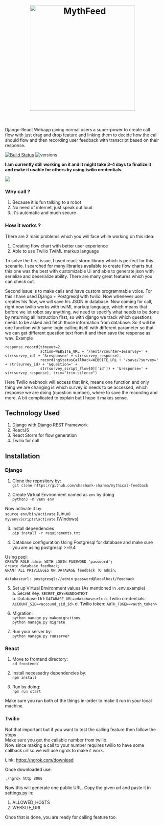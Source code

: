 <h1 align="center">
	<img width="343" src="https://imgur.com/wOOWWqm.png" alt="MythFeed">
	<br>
	<br>
</h1>

Django-React Webapp giving normal users a super-power to create call flow with just drag and drop feature and linking them to decide how the call should flow and then recording user feedback with transcript based on their response.

[![Build Status](https://travis-ci.com/shashank-sharma/mythical-feedback.svg?branch=master)](https://travis-ci.com/shashank-sharma/mythical-feedback)
![versions](https://img.shields.io/pypi/pyversions/pybadges.svg)

<b> I am currently still working on it and it might take 3-4 days to finalize it and make it usable for others by using twilio credentials</b>

<img src="https://imgur.com/ITSaL2r.jpg" />

### Why call ?

1. Because it is fun talking to a robot
2. No need of internet, just speak out loud
3. It's automatic and much secure

### How it works ?

There are 2 main problems which you will face while working on this idea:
1. Creating flow chart with better user experience
2. Able to use Twilio TwiML markup language

To solve the first issue, I used react-storm library which is perfect for this scenario. I searched for many libraries available to create flow charts but this one was the best with customizable UI and able to generate json with serialize and deserialize ability. There are many great features which you can check out.

Second issue is to make calls and have custom programmable voice. For this I have used Django + Postgresql with twilio. Now whenever user creates his flow, we will save his JSON in database. Now coming for call, right now twilio works with twiML markup language, which means that before we let robot say anything, we need to specify what needs to be done by returning all instruction first, so with django we track which questions needs to be asked and fetch those information from database. So it will be one function with same logic calling itself with different parameter so that we can get different question text from it and then save the response as wav.
Example

```
response.record(timeout=2,
                action=WEBSITE_URL + '/next/?counter=1&survey=' + str(survey_id) + '&response=' + str(survey_response),
                recordingStatusCallback=WEBSITE_URL + '/save/?survey=' + str(survey_id) + '&question=' +
                str(survey_script_flow[0]['id']) + '&response=' + str(survey_response), trim="trim-silence")
```

Here Twilio webhook will access that link, means one function and only thing we are changing is which survey id needs to be accessed, which response we are doing (question number), where to save the recording and more. A bit complicated to explain but I hope it makes sense.

## Technology Used

1. Django with Django REST Framework
2. ReactJS
3. React Storm for flow generation
4. Twilio for call

## Installation

### Django

1. Clone the repository by:<br />
`git clone https://github.com/shashank-sharma/mythical-feedback`

2. Create Virtual Environment named as `env` by doing<br />
`python3 -m venv env`

Now activate it by:<br />
`source env/bin/activate` (Linux)<br>
`myvenv\Scripts\activate` (Windows)

3. Install dependencies<br />
`pip install -r requirements.txt`

4. Database configuration
Using Postgresql for database and make sure you are using postgresql >=9.4

Using psql:<br />
`CREATE ROLE admin WITH LOGIN PASSWORD 'password';`<br />
`create database feedback;`<br />
`GRANT ALL PRIVILEGES ON DATABASE feedback TO admin;`

`databaseurl: postgresql://admin:password@localhost/feedback`

5. Set up Virtual Environment values (As mentioned in .env.example)<br />
a. Secret Key: `SECRET_KEY=RANDOMTEXT`<br />
b. Database Url: `DATABASE_URL=<databaseurl>`
c. Twilio credentials: `ACCOUNT_SID=<accound_sid_id>`
d. Twilio token: `AUTH_TOKEN=<auth_token>`

6. Migration: <br />
`python manage.py makemigrations`<br />
`python manage.py migrate`

7. Run your server by:<br />
`python manage.py runserver`

### React

1. Move to frontend directory:<br />
`cd frontend/`

2. Install necessadry dependencies by:<br />
`npm install`

3. Run by doing:<br />
`npm run start`

Make sure you run both of the things in-order to make it run in your local machine.

### Twilio

Not that important but if you want to test the calling feature then follow the steps<br />
Make sure you get the callable number from twilio.<br />
Now since making a call to your number requires twilio to have some callback url so we will use ngrok to make it work.

Link: https://ngrok.com/download

Once downloaded use:

`./ngrok http 8000`

Now this will generate one public URL. Copy the given url and paste it in settings.py in:

1. ALLOWED_HOSTS
2. WEBSITE_URL

Once that is done, you are ready for calling feature too.<br />
